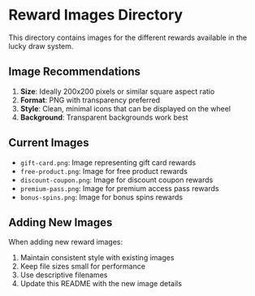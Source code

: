 # Reward Images Directory

This directory contains images for the different rewards available in the lucky draw system.

## Image Recommendations

1. **Size**: Ideally 200x200 pixels or similar square aspect ratio
2. **Format**: PNG with transparency preferred 
3. **Style**: Clean, minimal icons that can be displayed on the wheel
4. **Background**: Transparent backgrounds work best

## Current Images

- `gift-card.png`: Image representing gift card rewards
- `free-product.png`: Image for free product rewards
- `discount-coupon.png`: Image for discount coupon rewards
- `premium-pass.png`: Image for premium access pass rewards
- `bonus-spins.png`: Image for bonus spins rewards

## Adding New Images

When adding new reward images:
1. Maintain consistent style with existing images
2. Keep file sizes small for performance
3. Use descriptive filenames
4. Update this README with the new image details
